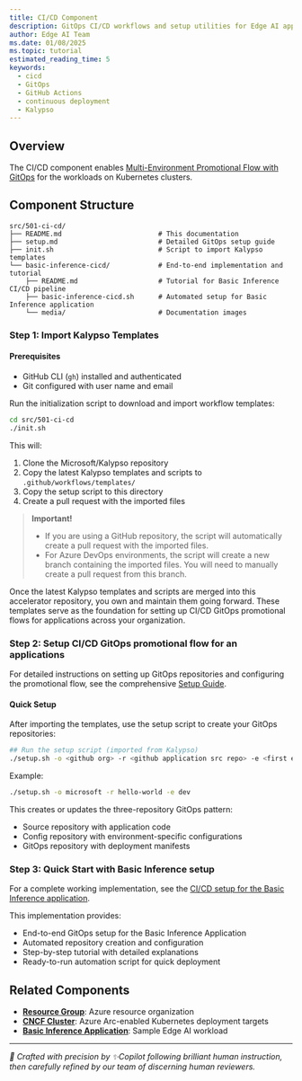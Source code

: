 ```yaml
---
title: CI/CD Component
description: GitOps CI/CD workflows and setup utilities for Edge AI applications
author: Edge AI Team
ms.date: 01/08/2025
ms.topic: tutorial
estimated_reading_time: 5
keywords:
  - cicd
  - GitOps
  - GitHub Actions
  - continuous deployment
  - Kalypso
---
```


## Overview

The CI/CD component enables [Multi-Environment Promotional Flow with GitOps](../../../docs/solution-adr-library/cicd-gitops.md) for the workloads on Kubernetes clusters.

## Component Structure

```text
src/501-ci-cd/
├── README.md                        # This documentation
├── setup.md                         # Detailed GitOps setup guide
├── init.sh                          # Script to import Kalypso templates
└── basic-inference-cicd/            # End-to-end implementation and tutorial
    ├── README.md                    # Tutorial for Basic Inference CI/CD pipeline
    ├── basic-inference-cicd.sh      # Automated setup for Basic Inference application
    └── media/                       # Documentation images
```

### Step 1: Import Kalypso Templates

#### Prerequisites

- GitHub CLI (`gh`) installed and authenticated
- Git configured with user name and email

Run the initialization script to download and import workflow templates:

```bash
cd src/501-ci-cd
./init.sh
```

This will:

1. Clone the Microsoft/Kalypso repository
2. Copy the latest Kalypso templates and scripts to `.github/workflows/templates/`
3. Copy the setup script to this directory
4. Create a pull request with the imported files

> **Important!**
>
> - If you are using a GitHub repository, the script will automatically create a pull request with the imported files.
> - For Azure DevOps environments, the script will create a new branch containing the imported files. You will need to manually create a pull request from this branch.

Once the latest Kalypso templates and scripts are merged into this accelerator repository, you own and maintain them going forward. These templates serve as the foundation for setting up CI/CD GitOps promotional flows for applications across your organization.

### Step 2: Setup CI/CD GitOps promotional flow for an applications

For detailed instructions on setting up GitOps repositories and configuring the promotional flow, see the comprehensive [Setup Guide](setup.md).

#### Quick Setup

After importing the templates, use the setup script to create your GitOps repositories:

```bash
## Run the setup script (imported from Kalypso)
./setup.sh -o <github org> -r <github application src repo> -e <first environment in chain>
```

Example:

```sh
./setup.sh -o microsoft -r hello-world -e dev
```

This creates or updates the three-repository GitOps pattern:

- Source repository with application code
- Config repository with environment-specific configurations
- GitOps repository with deployment manifests

### Step 3: Quick Start with Basic Inference setup

For a complete working implementation, see the [CI/CD setup for the Basic Inference application](basic-inference-cicd/README.md).

This implementation provides:

- End-to-end GitOps setup for the Basic Inference Application
- Automated repository creation and configuration
- Step-by-step tutorial with detailed explanations
- Ready-to-run automation script for quick deployment

## Related Components

- **[Resource Group](../000-cloud/000-resource-group/README.md)**: Azure resource organization
- **[CNCF Cluster](../100-edge/100-cncf-cluster/README.md)**: Azure Arc-enabled Kubernetes deployment targets
- **[Basic Inference Application](../500-application/500-basic-inference/README.md)**: Sample Edge AI workload

---

<!-- markdown-lint-disable MD036 -->
*🤖 Crafted with precision by ✨Copilot following brilliant human instruction,
then carefully refined by our team of discerning human reviewers.*
<!-- markdown-lint-enable MD036 -->
